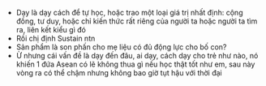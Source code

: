 - Dạy là dạy cách để tự học, hoặc trao một loại giá trị nhất định: cộng đồng, tư duy, hoặc chỉ kiến thức rất riêng của người ta hoặc người ta tìm ra, liên kết kiểu gì đó
- Rồi chị định Sustain ntn
- Sản phẩm là son phấn cho mẹ liệu có đủ động lực cho bố con?
- Ừ nhưng cái vấn đề là dạy đến đâu, ai dạy, cách dạy cho trẻ như nào, nó khiến 1 đứa Asean có lẽ không thua gì nếu học thật tốt như em, sau này vòng ra có thể chậm nhưng không bao giờ tụt hậu với thời đại